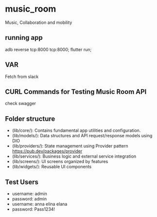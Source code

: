 # music_room

Music, Collaboration and mobility

## running app
adb reverse tcp:8000 tcp:8000; flutter run;

## VAR

Fetch from slack

## CURL Commands for Testing Music Room API

check swagger

## Folder structure

- (lib/core/): Contains fundamental app utilities and configuration.
- (lib/models/): Data structures and API request/response models using DIO
- (lib/providers/): State management using Provider pattern https://pub.dev/packages/provider
- (lib/services/): Business logic and external service integration
- (lib/screens/): UI screens organized by features
- (lib/widgets/): Reusable UI components

## Test Users

- username: admin
- password: admin
- username: anna elina elana
- password: Pass1234!
